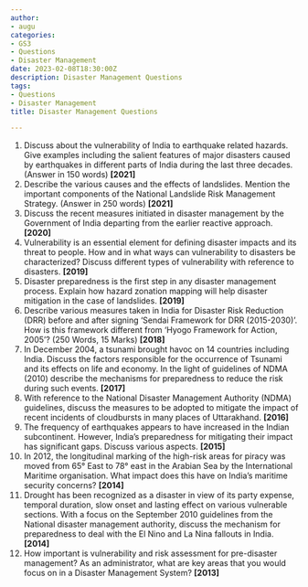 ```yaml
---
author: 
- augu
categories: 
- GS3
- Questions
- Disaster Management
date: 2023-02-08T18:30:00Z
description: Disaster Management Questions
tags: 
- Questions
- Disaster Management
title: Disaster Management Questions

---
```

 1. Discuss about the vulnerability of India to earthquake related hazards. Give examples including the salient features of major disasters caused by earthquakes in different parts of India during the last three decades. (Answer in 150 words) **\[2021\]**
 2. Describe the various causes and the effects of landslides. Mention the important components of the National Landslide Risk Management Strategy. (Answer in 250 words) **\[2021\]**
 3. Discuss the recent measures initiated in disaster management by the Government of India departing from the earlier reactive approach. **\[2020\]**
 4. Vulnerability is an essential element for defining disaster impacts and its threat to people. How and in what ways can vulnerability to disasters be characterized? Discuss different types of vulnerability with reference to disasters. **\[2019\]**
 5. Disaster preparedness is the first step in any disaster management process. Explain how hazard zonation mapping will help disaster mitigation in the case of landslides. **\[2019\]**
 6. Describe various measures taken in India for Disaster Risk Reduction (DRR) before and after signing ‘Sendai Framework for DRR (2015-2030)’. How is this framework different from ‘Hyogo Framework for Action, 2005’? (250 Words, 15 Marks) **\[2018\]**
 7. In December 2004, a tsunami brought havoc on 14 countries including India. Discuss the factors responsible for the occurrence of Tsunami and its effects on life and economy. In the light of guidelines of NDMA (2010) describe the mechanisms for preparedness to reduce the risk during such events. **\[2017\]**
 8. With reference to the National Disaster Management Authority (NDMA) guidelines, discuss the measures to be adopted to mitigate the impact of recent incidents of cloudbursts in many places of Uttarakhand. **\[2016\]**
 9. The frequency of earthquakes appears to have increased in the Indian subcontinent. However, India’s preparedness for mitigating their impact has significant gaps. Discuss various aspects. **\[2015\]**
10. In 2012, the longitudinal marking of the high-risk areas for piracy was moved from 65° East to 78° east in the Arabian Sea by the International Maritime organisation. What impact does this have on India’s maritime security concerns? **\[2014\]**
11. Drought has been recognized as a disaster in view of its party expense, temporal duration, slow onset and lasting effect on various vulnerable sections. With a focus on the September 2010 guidelines from the National disaster management authority, discuss the mechanism for preparedness to deal with the El Nino and La Nina fallouts in India. **\[2014\]**
12. How important is vulnerability and risk assessment for pre-disaster management? As an administrator, what are key areas that you would focus on in a Disaster Management System? **\[2013\]**